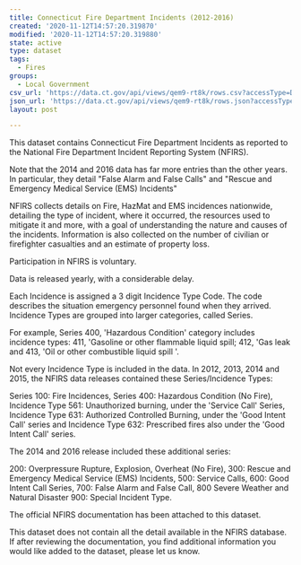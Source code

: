 ```yaml
---
title: Connecticut Fire Department Incidents (2012-2016)
created: '2020-11-12T14:57:20.319870'
modified: '2020-11-12T14:57:20.319880'
state: active
type: dataset
tags:
  - Fires
groups:
  - Local Government
csv_url: 'https://data.ct.gov/api/views/qem9-rt8k/rows.csv?accessType=DOWNLOAD'
json_url: 'https://data.ct.gov/api/views/qem9-rt8k/rows.json?accessType=DOWNLOAD'
layout: post

---
```

This dataset contains Connecticut Fire Department Incidents as reported to the National Fire Department Incident Reporting System (NFIRS).

Note that the 2014 and 2016 data has far more entries than the other years.  In particular, they detail "False Alarm and False Calls" and "Rescue and Emergency Medical Service (EMS) Incidents"

NFIRS collects details on Fire, HazMat and EMS incidences nationwide, detailing the type of incident, where it occurred, the resources used to mitigate it and more, with a goal of understanding the nature and causes of the incidents. Information is also collected on the number of civilian or firefighter casualties and an estimate of property loss.

Participation in NFIRS is voluntary.  

Data is released yearly, with a considerable delay.

Each Incidence is assigned a 3 digit Incidence Type Code.  The code describes the situation emergency personnel found when they arrived.  Incidence Types are grouped into larger categories, called Series.  

For example, Series 400, 'Hazardous Condition' category includes incidence types: 411, 'Gasoline or other flammable liquid spill; 412, 'Gas leak and 413, 'Oil or other combustible liquid spill '.

Not every Incidence Type is included in the data.   In 2012, 2013, 2014 and 2015, the NFIRS data releases contained these Series/Incidence Types:

  Series 100: Fire Incidences,
  Series 400: Hazardous Condition (No Fire),
  Incidence Type 561: Unauthorized burning, under the 'Service Call' Series,
  Incidence Type 631: Authorized Controlled Burning, under the 'Good Intent Call' series and
  Incidence Type 632: Prescribed fires also under the 'Good Intent Call' series.

The 2014 and 2016 release included these additional series:

  200: Overpressure Rupture, Explosion, Overheat (No Fire), 
  300: Rescue and Emergency Medical Service (EMS) Incidents, 
  500: Service Calls, 
  600: Good Intent Call Series,
  700: False Alarm and False Call,
  800 Severe Weather and Natural Disaster
  900: Special Incident Type.

The official NFIRS documentation has been attached to this dataset.

This dataset does not contain all the detail available in the NFIRS database.   If after reviewing the documentation, you find additional information you would like added to the dataset, please let us know.

